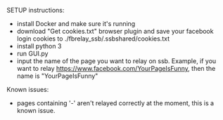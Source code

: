 SETUP instructions:
- install Docker and make sure it's running
- download "Get cookies.txt" browser plugin and save your facebook login cookies to ./fbrelay_ssb/.ssbshared/cookies.txt
- install python 3
- run GUI.py
- input the name of the page you want to relay on ssb. Example, if you want to relay https://www.facebook.com/YourPageIsFunny, then the name is "YourPageIsFunny"

Known issues:
- pages containing '-' aren't relayed correctly at the moment, this is a known issue.
